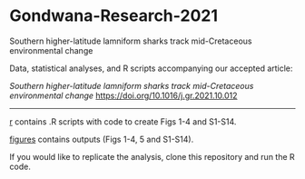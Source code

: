 # Gondwana-Research-2021
Southern higher-latitude lamniform sharks track mid-Cretaceous environmental change

Data, statistical analyses, and R scripts accompanying our accepted article:

*Southern higher-latitude lamniform sharks track mid-Cretaceous environmental change*
https://doi.org/10.1016/j.gr.2021.10.012

---------------------------------------------------------------------------------------

[r](/r) contains .R scripts with code to create Figs 1-4 and S1-S14. 

[figures](/figures) contains outputs (Figs 1-4, 5 and S1-S14).

If you would like to replicate the analysis, clone this repository and run the R code.
